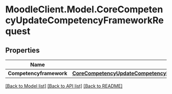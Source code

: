 # MoodleClient.Model.CoreCompetencyUpdateCompetencyFrameworkRequest

## Properties

Name | Type | Description | Notes
------------ | ------------- | ------------- | -------------
**Competencyframework** | [**CoreCompetencyUpdateCompetencyFrameworkRequestCompetencyframework**](CoreCompetencyUpdateCompetencyFrameworkRequestCompetencyframework.md) |  | 

[[Back to Model list]](../README.md#documentation-for-models) [[Back to API list]](../README.md#documentation-for-api-endpoints) [[Back to README]](../README.md)


